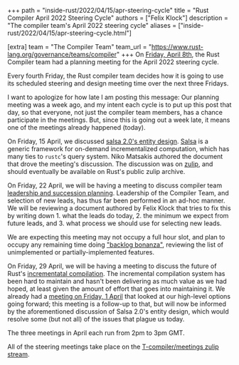 +++
path = "inside-rust/2022/04/15/apr-steering-cycle"
title = "Rust Compiler April 2022 Steering Cycle"
authors = ["Felix Klock"]
description = "The compiler team's April 2022 steering cycle"
aliases = ["inside-rust/2022/04/15/apr-steering-cycle.html"]

[extra]
team = "The Compiler Team"
team_url = "https://www.rust-lang.org/governance/teams/compiler"
+++
On [Friday, April 8th][apr-08-zulip-archive], the Rust Compiler team had a planning meeting for the April 2022 steering cycle.

[apr-08-zulip-archive]: https://zulip-archive.rust-lang.org/stream/238009-t-compiler/meetings/topic/.5Bplanning.20meeting.5D.202022-04-08.html

Every fourth Friday, the Rust compiler team decides how
it is going to use its scheduled steering and design meeting time over the next
three Fridays.

I want to apologize for how late I am posting this message: Our planning meeting
was a week ago, and my intent each cycle is to put up this post that day, so
that everyone, not just the compiler team members, has a chance participate in
the meetings. But, since this is going out a week late, it means one of the
meetings already happened (today).

On Friday, 15 April, we discussed [salsa 2.0's entity design][ct507]. [Salsa][]
is a generic framework for on-demand incrementalized computation, which has many
ties to `rustc`'s query system. Niko Matsakis authored the document that drove
the meeting's discussion. The discussion was on [zulip][ct507-archive], and
should eventually be available on Rust's public zulip archive.

[ct507]: https://github.com/rust-lang/compiler-team/issues/507

[Salsa]: https://github.com/salsa-rs/salsa

[ct507-archive]: https://rust-lang.zulipchat.com/#narrow/stream/238009-t-compiler.2Fmeetings/topic/.5Bsteering.20meeting.5D.202022-04-15.20compiler-team.23507/near/279082491

On Friday, 22 April, we will be having a meeting to discuss compiler team
[leadership and succession planning][ct506]. Leadership of the Compiler Team,
and selection of new leads, has thus far been performed in an ad-hoc manner. We
will be reviewing a document authored by Felix Klock that tries to fix this by
writing down 1. what the leads do today, 2. the minimum we expect from future
leads, and 3. what process we should use for selecting new leads.

We are expecting this meeting may not occupy a full hour slot, and plan to
occupy any remaining time doing ["backlog bonanza"][ct484], reviewing the list
of unimplemented or partially-implemented features.

[ct506]: https://github.com/rust-lang/compiler-team/issues/506
[ct484]: https://github.com/rust-lang/compiler-team/issues/484

On Friday, 29 April, we will be having a meeting to discuss the future of Rust's
[incrementatal compilation][ct491]. The incremental compilation system has been
hard to maintain and hasn't been delivering as much value as we had hoped, at
least given the amount of effort that goes into maintaining it. We already had a
[meeting on Friday, 1 April][ct490] that looked at our high-level options going
forward; this meeting is a follow-up to that, but will now be informed by the
aforementioned discussion of Salsa 2.0's entity design, which would resolve some
(but not all) of the issues that plague us today.

[ct491]: https://github.com/rust-lang/compiler-team/issues/491
[ct490]: https://github.com/rust-lang/compiler-team/issues/490

The three meetings in April each run from 2pm to 3pm GMT.

All of the steering meetings take place on the [T-compiler/meetings zulip stream][zulip-meetings].

[zulip-meetings]: https://rust-lang.zulipchat.com/#narrow/stream/238009-t-compiler.2Fmeetings

